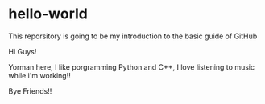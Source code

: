 # hello-world
This reporsitory is going to be my introduction to the basic guide of GitHub

Hi Guys!

Yorman here, I like porgramming Python and C++, I love listening to music while i'm working!!

Bye Friends!!
